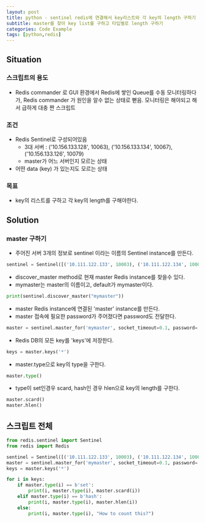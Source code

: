```yaml
---
layout: post
title: python - sentinel redis에 연결해서 key리스트와 각 key의 length 구하기
subtitle: master를 찾아 key list를 구하고 타입별로 length 구하기
categories: Code Example
tags: [python,redis]
---
```


## Situation

### 스크립트의 용도
- Redis commander 로 GUI 환경에서 Redis에 쌓인 Queue를 수동 모니터링하다가, Redis commander 가 원인을 알수 없는 상태로 뻗음. 모니터링은 해야되고 해서 급하게 대충 짠 스크립트

### 조건
- Redis Sentinel로 구성되어있음
	- 3대 서버 : ('10.156.133.128', 10063), ('10.156.133.134', 10067), ('10.156.133.126', 10079)
	- master가 어느 서버인지 모르는 상태
- 어떤 data (key) 가 있는지도 모르는 상태

### 목표
- key의 리스트를 구하고 각 key의 length를 구해야한다.

## Solution

### master 구하기

- 주어진 서버 3개의 정보로 sentinel 이라는 이름의 Sentinel instance를 만든다.
```python
sentinel = Sentinel([('10.111.122.133', 10003), ('10.111.122.134', 10004), ('10.111.122.135', 10005)], socket_timeout=0.1)
```

- discover_master method로 현재 master Redis instance를 찾을수 있다.
- mymaster는 master의 이름이고, default가 mymaster이다.
```python
print(sentinel.discover_master("mymaster"))
```

- master Redis instance에 연결된 'master' instance를 만든다.
- master 접속에 필요한 password가 주어졌다면 password도 전달한다.
```python
master = sentinel.master_for('mymaster', socket_timeout=0.1, password='yourpassword')
```


- Redis DB의 모든 key를 'keys'에 저장한다.
```python
keys = master.keys('*')
```

- master.type으로 key의 type을 구한다.
```python
master.type()
```

- type이 set인경우 scard, hash인 경우 hlen으로 key의 length를 구한다.
```python
master.scard()
master.hlen()
```

## 스크립트 전체
```python
from redis.sentinel import Sentinel
from redis import Redis

sentinel = Sentinel([('10.111.122.133', 10003), ('10.111.122.134', 10004), ('10.111.122.135', 10005)], socket_timeout=0.1)
master = sentinel.master_for('mymaster', socket_timeout=0.1, password='yourpassword')
keys = master.keys('*')

for i in keys:
	if master.type(i) == b'set':
		print(i, master.type(i), master.scard(i))
	elif master.type(i) == b'hash':
		print(i, master.type(i), master.hlen(i))
	else:
		print(i, master.type(i), "How to count this?")
```

